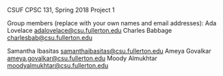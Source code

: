 CSUF CPSC 131, Spring 2018
Project 1

Group members (replace with your own names and email addresses):
Ada Lovelace adalovelace@csu.fullerton.edu
Charles Babbage charlesbab@csu.fullerton.edu

Samantha Ibasitas samanthaibasitas@csu.fullerton.edu
Ameya Govalkar ameya.govalkar@csu.fullerton.edu
Moody Almukhtar moodyalmukhtar@csu.fullerton.edu
